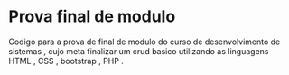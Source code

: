 # Prova final de modulo

Codigo para a prova de final de modulo do curso de desenvolvimento de sistemas , cujo meta finalizar 
um crud basico utilizando as linguagens HTML , CSS , bootstrap , PHP .

